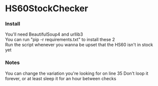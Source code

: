 # HS60StockChecker

### Install

You'll need BeautifulSoup4 and urllib3  
You can run "pip -r requirements.txt" to install these 2  
Run the script whenever you wanna be upset that the HS60 isn't in stock yet


### Notes
You can change the variation you're looking for on line 35
Don't loop it forever, or at least sleep it for an hour between checks
